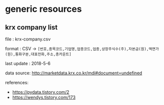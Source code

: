 # generic resources

## krx company list

file : krx-company.csv

format : CSV -> `[번호,종목코드,기업명,업종코드,업종,상장주식수(주),자본금(원),액면가(원),통화구분,대표전화,주소,총카운트]`

last update : 2018-5-6

data source: http://marketdata.krx.co.kr/mdi#document=undefined

references: 
- https://pydata.tistory.com/2
- https://wendys.tistory.com/173
